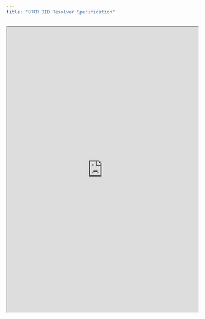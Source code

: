 ```yaml
---
title: "BTCR DID Resolver Specification"
---
```



<iframe height="750" width="100%" src="https://ewelton.github.io/ktest/wiki.html#BTCR%20DID%20Resolver%20Specification"></iframe>
